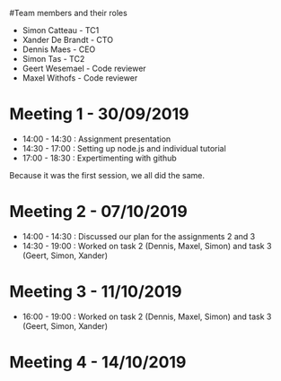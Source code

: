 #Team members and their roles
- Simon Catteau - TC1
- Xander De Brandt - CTO
- Dennis Maes - CEO
- Simon Tas - TC2
- Geert Wesemael - Code reviewer
- Maxel Withofs - Code reviewer


# Meeting 1 - 30/09/2019

- 14:00 - 14:30 : Assignment presentation
- 14:30 - 17:00 : Setting up node.js and individual tutorial
- 17:00 - 18:30 : Expertimenting with github

Because it was the first session, we all did the same.

# Meeting 2 - 07/10/2019

- 14:00 - 14:30 : Discussed our plan for the assignments 2 and 3
- 14:30 - 19:00 : Worked on task 2 (Dennis, Maxel, Simon) and task 3 (Geert, Simon, Xander)

# Meeting 3 - 11/10/2019

- 16:00 - 19:00 : Worked on task 2 (Dennis, Maxel, Simon) and task 3 (Geert, Simon, Xander)

# Meeting 4 - 14/10/2019

